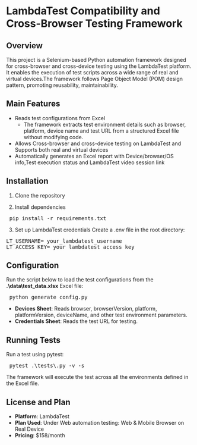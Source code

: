 # LambdaTest Compatibility and Cross-Browser Testing Framework

## Overview
This project is a Selenium-based Python automation framework designed for cross-browser and cross-device testing using the LambdaTest platform. It enables the execution of test scripts across a wide range of real and virtual devices.The framework follows Page Object Model (POM) design pattern, promoting reusability, maintainability.

## Main Features
- Reads test configurations from Excel
  - The framework extracts test environment details such as browser, platform, device name and test URL from a structured Excel file without modifying code.
- Allows Cross-browser and cross-device testing on LambdaTest and Supports both real and virtual devices
- Automatically generates an Excel report with Device/browser/OS info,Test execution status and LambdaTest video session link

## Installation
1. Clone the repository

2. Install dependencies
<pre> pip install -r requirements.txt </pre>

3. Set up LambdaTest credentials
Create a .env file in the root directory:
<pre>LT_USERNAME= your_lambdatest_username
LT_ACCESS_KEY= your_lambdatest_access_key
</pre>

## Configuration
Run the script below to load the test configurations from the **.\data\test_data.xlsx** Excel file:
<pre> python generate_config.py </pre>

- **Devices Sheet**: Reads browser, browserVersion, platform, platformVersion, deviceName, and other test environment parameters.
- **Credentials Sheet**: Reads the test URL for testing.

## Running Tests
Run a test using pytest:
<pre> pytest .\tests\<your_test_file>.py -v -s </pre>
The framework will execute the test across all the environments defined in the Excel file.

## License and Plan
- **Platform**: LambdaTest
- **Plan Used**: Under Web automation testing: Web & Mobile Browser on Real Device
- **Pricing**: $158/month

